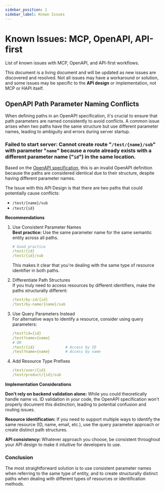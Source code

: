 ```yaml
---
sidebar_position: 1
sidebar_label: Known Issues
---
```


# Known Issues: MCP, OpenAPI, API-first

List of known issues with MCP, OpenAPI, and API-first workflows.

This document is a living document and will be updated as new issues are discovered and resolved. Not all issues may have a workaround or solution, and some issues may be specific to the **API design** or implementation, not MCP or HAPI itself.

## OpenAPI Path Parameter Naming Conflicts

When defining paths in an OpenAPI specification, it's crucial to ensure that path parameters are named consistently to avoid conflicts. A common issue arises when two paths have the same structure but use different parameter names, leading to ambiguity and errors during server startup.

### Failed to start server: Cannot create route "`/test/{name}/sub`" with parameter "`name`" because a route already exists with a different parameter name ("`id`") in the same location.

Based on the [OpenAPI specification](https://swagger.io/specification/#path-templating-matching), this is an invalid OpenAPI definition because the paths are considered identical due to their structure, despite having different parameter names.

The Issue with this API Design is that there are two paths that could potentially cause conflicts:

- `/test/{name}/sub`
- `/test/{id}`

**Recommendations**

1. Use Consistent Parameter Names  
**Best practice:** Use the same parameter name for the same semantic entity across all paths.

    ```yaml
    # Good practice
    /test/{id}
    /test/{id}/sub
    ```

    This makes it clear that you're dealing with the same type of resource identifier in both paths.

2. Differentiate Path Structures  
If you truly need to access resources by different identifiers, make the paths structurally different:

    ```yaml
    /test/by-id/{id}
    /test/by-name/{name}/sub
    ```

3. Use Query Parameters Instead  
For alternative ways to identify a resource, consider using query parameters:

    ```yaml
    /test?id={id}
    /test?name={name}
    # OR
    /test/{id}              # Access by ID
    /test?name={name}       # Access by name
    ```

4. Add Resource Type Prefixes

    ```yaml
    /test/user/{id}
    /test/product/{id}/sub
    ```

**Implementation Considerations**

**Don't rely on backend validation alone:** While you could theoretically handle name vs. ID validation in your code, the OpenAPI specification won't properly document this distinction, leading to potential confusion and routing issues.

**Resource identification:** If you need to support multiple ways to identify the same resource (ID, name, email, etc.), use the query parameter approach or create distinct path structures.

**API consistency:** Whatever approach you choose, be consistent throughout your API design to make it intuitive for developers to use.

### Conclusion

The most straightforward solution is to use consistent parameter names when referring to the same type of entity, and to create structurally distinct paths when dealing with different types of resources or identification methods.
